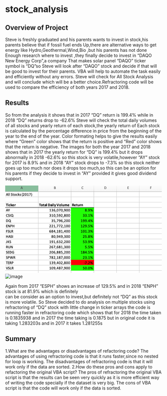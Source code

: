 # stock_analysis

## Overview of Project
Steve is freshly graduated and his parents wants to invest in stock,his parents believe that if fossil fuel ends
Up,there are alternative ways to get energy like Hydro,Geothermal,Wind,Bio ,but his parents has not done 
Enough research where to invest ,they finally decide to invest in “DAQO New Energy Corp”,a company
 That makes solar panel “DAQO” ticker symbol is “DQ”so Steve will look after “DAQO” stock and  decide
if that will be good to invest  for their parents.
VBA will help to automate the task easily and efficiently without any errors.
Steve will check for All Stock Analysis and will conclude which will be a better choice.Refractoring code will
be used to compare the efficiency of both years 2017 and 2018.


## Results
So from the analysis it shows that in 2017 “DQ” return is 199.4% while in 2018 “DQ” returns drop to -62.6%
Steve will check the total daily volumes of all stocks and yearly return of each stock,the yearly return of
Each stock is calculated by the percentage difference in price from the beginning of the year to the end of 
the year.
Color formating helps to give the results easily where “Green” color shows that the return is positive and
“Red” color shows that the return is negative.
The images for both the year 2017 and 2018 shows that in 2017 the yearly return for “DQ” is 199.4% but it
drops abnormally in 2018 -62.6% so this stock is very volatile,however “AY” stock for 2017 is 8.9% and in 2018
“AY” stock drops to -7.3% so this stock neither goes up too much nor does it drops too much,so this can be an option
for his parents if they decide to invest in “AY” provided it gives good dividend support.

![](Resources/Stock_Analysis_2017.png?raw=true)![image](https://user-images.githubusercontent.com/79482680/111932946-7a7d0400-8a8c-11eb-9f9e-d3b1630651fa.png)


Again from 2017 “ESPH” shows an increase of 129.5% and in 2018 “ENPH” stock is at 81.9% which is definitely  
 can be consider as an option to invest,but definitely not “DQ” as this  stock is more volatile.
So Steve decided to do analysis on multiple stocks using refractoring of “DQ” stock with little change in ticker arrays
the code is running faster in refractoring code which shows that for 2018 the time taken is 0.1835938 and in 2017 the
time taking is 0.1875  but  in original  code it is taking 1.283203s and in 2017 it takes 1.281255s

 

 
## Summary

1.What are the advantages or disadvantages of refactoring code?
The advantages of using refractoring code is that it runs faster,since no nested for loop is working.
The disadvantages of refractoring code is that it will work only if the data are sorted.
2.How do these pros and cons apply to refactoring the original VBA script?
The pros of refractoring the original VBA script is that the results can be seen very quickly
 as it is more efficient way of  writing the code specially if the dataset is very big.
The cons of VBA script is that the code will work only if the data is sorted.

